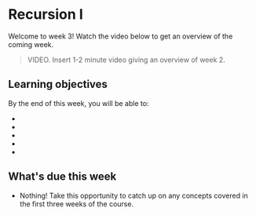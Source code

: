 # Recursion I 

Welcome to week 3! Watch the video below to get an overview of the coming week.

> VIDEO. Insert 1-2 minute video giving an overview of week 2.

## Learning objectives

By the end of this week, you will be able to:

- 
- 
- 
- 
-

## What's due this week

- Nothing! Take this opportunity to catch up on any concepts covered in the first three weeks of the course.
